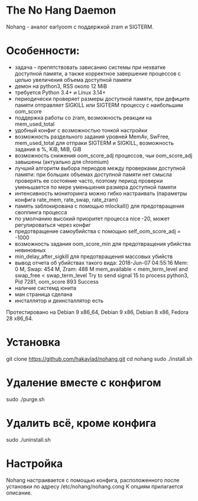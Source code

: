 
The No Hang Daemon
==================

Nohang - аналог earlyoom с поддержкой zram и SIGTERM.

Особенности:
============
- задача - препятствовать зависанию системы при нехватке доступной памяти, а также корректное завершение процессов с целью увеличения объема доступной памяти
- демон на python3, RSS около 12 MiB
- требуется Python 3.4+ и Linux 3.14+
- периодически проверяет размеры доступной памяти, при дефиците памяти отправляет SIGKILL или SIGTERM процессу с наибольшим oom_score
- поддержка работы со zram, возможность реакции на mem_used_total
- удобный конфиг с возможностью тонкой настройки
- возможность раздельного задания уровней MemAv, SwFree, mem_used_total для отпраки SIGTERM и SIGKILL, возможность задания в %, KiB, MiB, GiB
- возможность снижения oom_score_adj процессов, чьи oom_score_adj завышены (актуально для chromium)
- лучший алгоритм выбора периодов между проверками доступной памяти: при больших объемах доступной памяти нет смысла проверять ее состояние часто, поэтому период проверки уменьшается по мере уменьшения размера доступной памяти
- интенсивность мониторинга можно гибко настраивать (параметры конфига rate_mem, rate_swap, rate_zram)
- память заблокирована с помощью mlockall() для предотвращения своппинга процесса
- по умолчанию высокий приоритет процесса nice -20, может регулироваться через конфиг
- предотвращение самоубийства с помощью self_oom_score_adj = -1000
- возможность задания oom_score_min для предотвращения убийства невиновных
- min_delay_after_sigkill для предотвращения массовых убийств
- вывод отчета об убийствах такого вида:
2018-Jun-07 04:55:16  Mem: 0 M, Swap: 454 M, Zram: 488 M
mem_available < mem_term_level and swap_free < swap_term_level
Try to send signal 15 to process python3, Pid 7281, oom_score 893
Success
- наличие системд юнита
- ман страница сделана
- инсталлятор и деинсталлятор есть


Протестировано на Debian 9 x86_64, Debian 9 x86, Debian 8 x86, Fedora 28 x86_64.

Установка
=========
git clone https://github.com/hakavlad/nohang.git
cd nohang
sudo ./install.sh

Удаление вместе с конфигом
==========================
sudo ./purge.sh

Удалить всё, кроме конфига
==========================
sudo ./uninstall.sh

Настройка
=========
Nohang настраивается с помощью конфига, расположенного после установки 
по адресу /etc/nohang/nohang.cong
К опциям прилагается описание.















